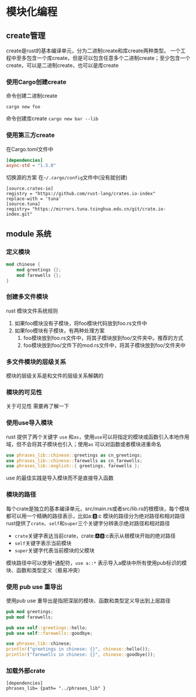 # 模块化编程
## create管理
create是rust的基本编译单元，分为二进制create和库create两种类型。
一个工程中至多包含一个库create，但是可以包含任意多个二进制create；至少包含一个create，可以是二进制create，也可以是库create

### 使用Cargo创建create

命令创建二进制create

`cargo new foo`

命令创建库create
`cargo new bar --lib`

### 使用第三方create

在Cargo.toml文件中
``` toml
[dependencies]
async-std = "1.5.0"
```

切换源的方案
在`~/.cargo/config`文件中(没有就创建)
```config
[source.crates-io]
registry = "https://github.com/rust-lang/crates.io-index"
replace-with = 'tuna'
[source.tuna]
registry= "https://mirrors.tuna.tsinghua.edu.cn/git/crate.io-index.git"
```

## module 系统
### 定义模块
```rust
mod chinese {
	mod greetings {};
	mod farewells {};
}
```
### 创建多文件模块
rust 模块文件系统规则
1. 如果foo模块没有子模块，将foo模块代码放到foo.rs文件中
2. 如果foo模块有子模块，有两种处理方案
	1. foo模块放到foo.rs文件中，将其子模块放到foo/文件夹中。推荐的方式
	2. foo模块放到foo/文件下的mod.rs文件中，将其子模块放到foo/文件夹中

### 多文件模块的层级关系
模块的层级关系是和文件的层级关系解耦的
### 模块的可见性

关于可见性 需要再了解一下
### 使用use导入模块
rust 提供了两个关键字 `use` 和`as`，使用`use`可以将指定的模块或函数引入本地作用域，但不会将其子模块也引入；使用`as` 可以对函数或者模块进重命名
``` rust
use phrases_lib::chinese::greetings as cn_greetings;
use phrases_lib::chinese::farewells as cn_farewells;
use phrases_lib::english::{ greetings, farewells };
```
use 的最佳实践是导入模块而不是直接导入函数
### 模块的路径
每个crate是独立的基本编译单元，src/main.rs或者src/lib.rs的根模块，每个模块都可以用一个精确的路径表示，比如a::b::c 模块的路径分为绝对路径和相对路径
rust提供了`crate`、`self`和`super`三个关键字分辨表示绝对路径和相对路径
* `crate`关键字表达当前crate，crate::a::b::c表示从根模块开始的绝对路径
* `self`关键字表示当前模块
* `super`关键字代表当前模块的父模块

模块路径中可以使用`*`通配符，`use a::*` 表示导入a模块中所有使用pub标识的模块、函数和类型定义（极易冲突）

### 使用 pub use 重导出
使用pub use 重导出是指把深层的模块、函数和类型定义导出到上层路径
```rust
pub mod greetings;
pub mod farewells;

pub use self::greetings::hello;
pub use self::farewells::goodbye;
```

```rust
use phrases_lib::chinese;
println!("greetings in chinese: {}", chinese::hello());
println!("farewells in chinese: {}", chinese::goodbye());
```

### 加载外部crate
```
[dependencies]
phrases_lib= {path= "../phrases_lib" }
```
